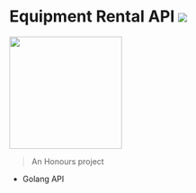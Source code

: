 # Equipment Rental API ![](https://travis-ci.org/remony/Equipment-Rental-API.svg?branch=develop)

<img src="https://raw.githubusercontent.com/remony/Equipment-Rental-API/develop/data/images/system/baw.png" width="200">

> An Honours project

- Golang API


